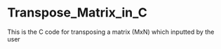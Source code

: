 # Transpose_Matrix_in_C
This is the C code for transposing a matrix (MxN) which inputted by the user
